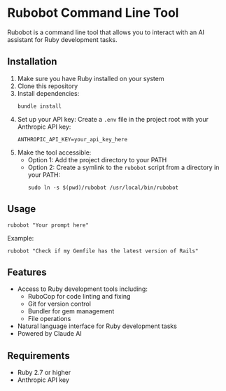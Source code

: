 # Rubobot Command Line Tool

Rubobot is a command line tool that allows you to interact with an AI assistant for Ruby development tasks.

## Installation

1. Make sure you have Ruby installed on your system
2. Clone this repository
3. Install dependencies:
   ```
   bundle install
   ```
4. Set up your API key:
   Create a `.env` file in the project root with your Anthropic API key:
   ```
   ANTHROPIC_API_KEY=your_api_key_here
   ```
5. Make the tool accessible:
   - Option 1: Add the project directory to your PATH
   - Option 2: Create a symlink to the `rubobot` script from a directory in your PATH:
     ```
     sudo ln -s $(pwd)/rubobot /usr/local/bin/rubobot
     ```

## Usage

```
rubobot "Your prompt here"
```

Example:
```
rubobot "Check if my Gemfile has the latest version of Rails"
```

## Features

- Access to Ruby development tools including:
  - RuboCop for code linting and fixing
  - Git for version control
  - Bundler for gem management
  - File operations
- Natural language interface for Ruby development tasks
- Powered by Claude AI

## Requirements

- Ruby 2.7 or higher
- Anthropic API key